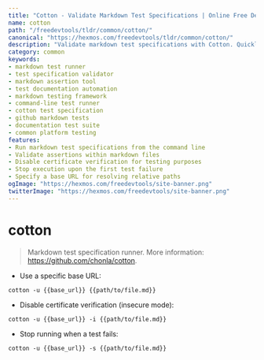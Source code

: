 ```yaml
---
title: "Cotton - Validate Markdown Test Specifications | Online Free DevTools by Hexmos"
name: cotton
path: "/freedevtools/tldr/common/cotton/"
canonical: "https://hexmos.com/freedevtools/tldr/common/cotton/"
description: "Validate markdown test specifications with Cotton. Quickly run tests, check assertions, and automate documentation testing. Free online tool, no registration required."
category: common
keywords:
- markdown test runner
- test specification validator
- markdown assertion tool
- test documentation automation
- markdown testing framework
- command-line test runner
- cotton test specification
- github markdown tests
- documentation test suite
- common platform testing
features:
- Run markdown test specifications from the command line
- Validate assertions within markdown files
- Disable certificate verification for testing purposes
- Stop execution upon the first test failure
- Specify a base URL for resolving relative paths
ogImage: "https://hexmos.com/freedevtools/site-banner.png"
twitterImage: "https://hexmos.com/freedevtools/site-banner.png"
---
```


# cotton

> Markdown test specification runner.
> More information: <https://github.com/chonla/cotton>.

- Use a specific base URL:

`cotton -u {{base_url}} {{path/to/file.md}}`

- Disable certificate verification (insecure mode):

`cotton -u {{base_url}} -i {{path/to/file.md}}`

- Stop running when a test fails:

`cotton -u {{base_url}} -s {{path/to/file.md}}`

